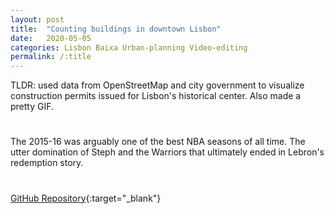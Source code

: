 ```yaml
---
layout: post
title:  "Counting buildings in downtown Lisbon"
date:   2020-05-05
categories: Lisbon Baixa Urban-planning Video-editing
permalink: /:title
---
```

TLDR: used data from OpenStreetMap and city government to visualize construction permits issued for Lisbon's historical center. Also made a pretty GIF.

<h1 id="posts-label"></h1>



The 2015-16 was arguably one of the best NBA seasons of all time. The utter domination of Steph and the Warriors that ultimately ended in Lebron's redemption story.




<h1 id="posts-label"></h1>

[GitHub Repository](https://github.com/ricardozacarias/lisbon-buildings){:target="_blank"}